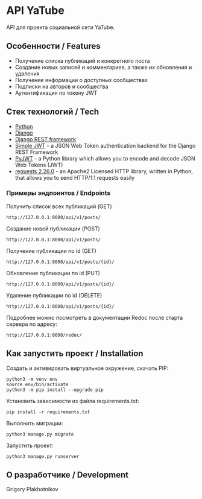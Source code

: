 # API YaTube

API для проекта социальной сети YaTube.

## Особенности / Features

- Получение списка публикаций и конкретного поста
- Создание новых записей и комментариев, а также их обновления и удаления
- Получение информации о доступных сообществах
- Подписки на авторов и сообщества
- Аутентификация по токену JWT

## Стек технологий / Tech

- [Python](https://www.python.org/)
- [Django](https://www.djangoproject.com/)
- [Django REST framework](https://www.django-rest-framework.org/)
- [Simple JWT](https://django-rest-framework-simplejwt.readthedocs.io/) - a JSON Web Token authentication backend for the Django REST Framework
- [PyJWT](https://pyjwt.readthedocs.io/) - a Python library which allows you to encode and decode JSON Web Tokens (JWT)
- [requests 2.26.0](https://pypi.org/project/requests/2.6.0/) - an Apache2 Licensed HTTP library, written in Python, that allows you to send HTTP/1.1 requests easily

### Примеры эндпоинтов / Endpoints

Получить список всех публикаций (GET)
```
http://127.0.0.1:8000/api/v1/posts/
```
Создание новой публикации (POST)
```
http://127.0.0.1:8000/api/v1/posts/
```
Получение публикации по id (GET)
```
http://127.0.0.1:8000/api/v1/posts/{id}/
```
Обновление публикации по id (PUT)
```
http://127.0.0.1:8000/api/v1/posts/{id}/
```
Удаление публикации по id (DELETE)
```
http://127.0.0.1:8000/api/v1/posts/{id}/
```
Подробнее можно посмотреть в документации Redoc после старта сервера по адресу:
```
http://127.0.0.1:8000/redoc/
```

## Как запустить проект / Installation

Cоздать и активировать виртуальное окружение, скачать PIP:
```
python3 -m venv env
source env/bin/activate
python3 -m pip install --upgrade pip
```
Установить зависимости из файла requirements.txt:
```
pip install -r requirements.txt
```
Выполнить миграции:
```
python3 manage.py migrate
```
Запустить проект:
```
python3 manage.py runserver
```

## О разработчике / Development
Grigory Plakhotnikov
